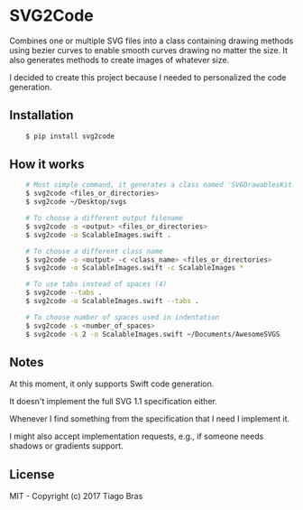SVG2Code
========

Combines one or multiple SVG files into a class containing drawing methods using bezier curves to
enable smooth curves drawing no matter the size. It also generates methods to create images of whatever size.

I decided to create this project because I needed to personalized the code generation.


Installation
------------

```Bash
    $ pip install svg2code
```


How it works
------------

```Bash
    # Most simple command, it generates a class named 'SVGDrawablesKit.swift'
    $ svg2code <files_or_directories>
    $ svg2code ~/Desktop/svgs

    # To choose a different output filename
    $ svg2code -o <output> <files_or_directories>
    $ svg2code -o ScalableImages.swift .

    # To choose a different class name
    $ svg2code -o <output> -c <class_name> <files_or_directories>
    $ svg2code -o ScalableImages.swift -c ScalableImages *

    # To use tabs instead of spaces (4)
    $ svg2code --tabs .
    $ svg2code -o ScalableImages.swift --tabs .

    # To choose number of spaces used in indentation 
    $ svg2code -s <number_of_spaces>
    $ svg2code -s 2 -o ScalableImages.swift ~/Documents/AwesomeSVGS
```


Notes
-----

At this moment, it only supports Swift code generation.

It doesn't implement the full SVG 1.1 specification either. 

Whenever I find something from the specification that I need I implement it.

I might also accept implementation requests, e.g., if someone needs shadows or gradients support.


License
-------

MIT - Copyright (c) 2017 Tiago Bras
